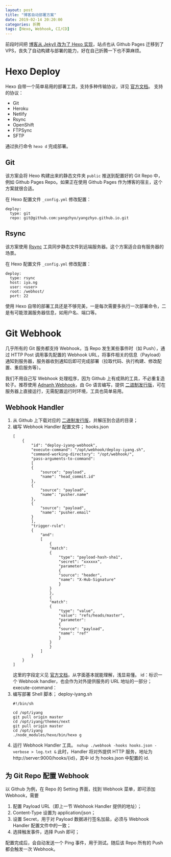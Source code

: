 ```yaml
---
layout: post
title: "博客自动部署方案"
date: 2019-02-14 20:20:00
categories: 折腾
tags: [Hexo, Webhook, CI/CD]
---
```


前段时间把 [博客从 Jekyll 改为了 Hexo 实现](2018/04/17/blog-rebuild-with-hexo/)，站点也从 Github Pages 迁移到了 VPS，丧失了自动构建与部署的能力，好在自己折腾一下也不算麻烦。

<!-- more -->

# Hexo Deploy

Hexo 自带一个简单易用的部署工具，支持多种传输协议，详见 [官方文档](https://hexo.io/docs/deployment.html)。
支持的协议：
* Git
* Heroku
* Netlify
* Rsync
* OpenShift
* FTPSync
* SFTP

通过执行命令 `hexo d` 完成部署。

## Git

该方案会将 Hexo 构建出来的静态文件夹 `public` 推送到配置好的 Git Repo 中，例如 Github Pages Repo。如果正在使用 Github Pages 作为博客的宿主，这个方案就很合适。

在 Hexo 配置文件 `_config.yml` 修改配置：
```
deploy:
  type: git
  repo: git@github.com:yangzhyo/yangzhyo.github.io.git
```

## Rsync

该方案使用 [Rsync](https://zh.wikipedia.org/wiki/Rsync) 工具同步静态文件到远端服务器。这个方案适合自有服务器的场景。

在 Hexo 配置文件 `_config.yml` 修改配置：
```
deploy:
  type: rsync
  host: iya.ng
  user: <user>
  root: /webhost/
  port: 22
```

使用 Hexo 自带的部署工具还是不够完美，一是每次需要多执行一次部署命令，二是有可能泄漏服务器信息，如用户名、端口等。

# Git Webhook

几乎所有的 Git 服务都支持 Webhook，当 Repo 发生某些事件时（如 Push），通过 HTTP Post 调用事先配置的 Webhook URL，将事件相关的信息（Payload）通知到服务器，服务器收到通知后即可完成部署（拉取代码、执行构建、修改配置、重启服务等）。

我们不用自己写 Webhook 处理程序，因为 Github 上有成熟的工具，不必重复造轮子。推荐使用 [Adnanh Webhook](https://github.com/adnanh/webhook)，由 Go 语言编写，提供 [二进制发行版](https://github.com/adnanh/webhook/releases)，可在服务器上直接运行，无需配置运行时环境，工具也简单易用。

## Webhook Handler

1. 从 Github 上下载对应的 [二进制发行版](https://github.com/adnanh/webhook/releases)，并解压到合适的目录；
2. 编写 Webhook Handler 配置文件；
    hooks.json
    ```
    [
        {
            "id": "deploy-iyang-webhook",
            "execute-command": "/opt/webhook/deploy-iyang.sh",
            "command-working-directory": "/opt/webhook/",
            "pass-arguments-to-command":
            [
            {
                "source": "payload",
                "name": "head_commit.id"
            },
            {
                "source": "payload",
                "name": "pusher.name"
            },
            {
                "source": "payload",
                "name": "pusher.email"
            }
            ],
            "trigger-rule":
            {
                "and":
                [
                    {
                    "match":
                    {
                        "type": "payload-hash-sha1",
                        "secret": "xxxxxx",
                        "parameter":
                        {
                        "source": "header",
                        "name": "X-Hub-Signature"
                        }
                    }
                    },
                    {
                    "match":
                    {
                        "type": "value",
                        "value": "refs/heads/master",
                        "parameter":
                        {
                        "source": "payload",
                        "name": "ref"
                        }
                    }
                    }
                ]
            }
        }
    ]
    ```
    这里的字段定义见 [官方文档](https://github.com/adnanh/webhook/tree/master/docs)，从字面基本就能理解，浅显易懂。
    id：标识一个 Webhook handler，也会作为对外提供服务的 URL 地址的一部分；
    execute-command：
3. 编写部署 Shell 脚本；
    deploy-iyang.sh
    ```
    #!/bin/sh

    cd /opt/iyang
    git pull origin master
    cd /opt/iyang/themes/next
    git pull origin master
    cd /opt/iyang
    ./node_modules/hexo/bin/hexo g
    ```
4. 运行 Webhook Handler 工具。
    `nohup ./webhook -hooks hooks.json -verbose > log.txt &`
    此时，Handler 将对外提供 HTTP 服务，地址为 http://server:9000/hooks/{id}，其中 id 为 hooks.json 中配置的 id.

## 为 Git Repo 配置 Webhook

以 Github 为例，在 Repo 的 Setting 界面，找到 Webhook 菜单，即可添加 Webhook，需要
1. 配置 Payload URL（即上一节 Webhook Handler 提供的地址）；
2. Content-Type 设置为 application/json；
3. 设置 Secret，用于对 Payload 数据进行签名加盐，必须与 Webhook Handler 配置文件中的一致；
4. 选择触发事件，选择 Push 即可；

配置完成后，会自动发送一个 Ping 事件，用于测试。随后该 Repo 所有的 Push 都会触发一次 Webhook。